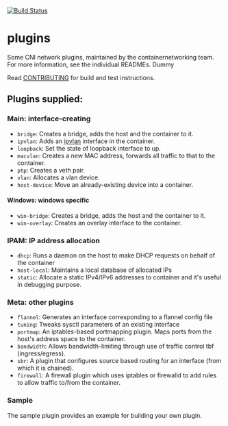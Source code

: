 [![Build Status](https://travis-ci.org/containernetworking/plugins.svg?branch=master)](https://travis-ci.org/containernetworking/plugins)

# plugins
Some CNI network plugins, maintained by the containernetworking team. For more information, see the individual READMEs.
Dummy

Read [CONTRIBUTING](CONTRIBUTING.md) for build and test instructions.

## Plugins supplied:
### Main: interface-creating
* `bridge`: Creates a bridge, adds the host and the container to it.
* `ipvlan`: Adds an [ipvlan](https://www.kernel.org/doc/Documentation/networking/ipvlan.txt) interface in the container.
* `loopback`: Set the state of loopback interface to up.
* `macvlan`: Creates a new MAC address, forwards all traffic to that to the container.
* `ptp`: Creates a veth pair.
* `vlan`: Allocates a vlan device.
* `host-device`: Move an already-existing device into a container.
#### Windows: windows specific
* `win-bridge`: Creates a bridge, adds the host and the container to it.
* `win-overlay`: Creates an overlay interface to the container.
### IPAM: IP address allocation
* `dhcp`: Runs a daemon on the host to make DHCP requests on behalf of the container
* `host-local`: Maintains a local database of allocated IPs
* `static`:  Allocate a static IPv4/IPv6 addresses to container and it's useful in debugging purpose.

### Meta: other plugins
* `flannel`: Generates an interface corresponding to a flannel config file
* `tuning`: Tweaks sysctl parameters of an existing interface
* `portmap`: An iptables-based portmapping plugin. Maps ports from the host's address space to the container.
* `bandwidth`: Allows bandwidth-limiting through use of traffic control tbf (ingress/egress).
* `sbr`: A plugin that configures source based routing for an interface (from which it is chained).
* `firewall`: A firewall plugin which uses iptables or firewalld to add rules to allow traffic to/from the container.

### Sample
The sample plugin provides an example for building your own plugin.

